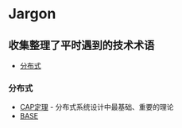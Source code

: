 # Jargon

## 收集整理了平时遇到的技术术语

- [分布式](#分布式)

### 分布式
* [CAP定理](https://github.com/taojintianxia/jargon/blob/master/distribution/CAP.md) - 分布式系统设计中最基础、重要的理论
* [BASE]()